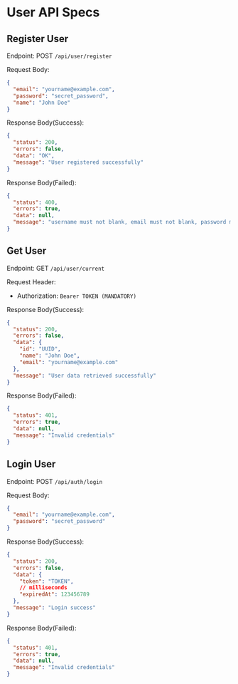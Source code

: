 # User API Specs

## Register User

Endpoint: POST `/api/user/register`

Request Body:

```json
{
  "email": "yourname@example.com",
  "password": "secret_password",
  "name": "John Doe"
}
```

Response Body(Success):

```json
{
  "status": 200,
  "errors": false,
  "data": "OK",
  "message": "User registered successfully"
}
```

Response Body(Failed):

```json
{
  "status": 400,
  "errors": true,
  "data": null,
  "message": "username must not blank, email must not blank, password must not blank"
}
```

## Get User

Endpoint: GET `/api/user/current`

Request Header:
- Authorization: `Bearer TOKEN (MANDATORY)`

Response Body(Success):

```json
{
  "status": 200,
  "errors": false,
  "data": {
    "id": "UUID",
    "name": "John Doe",
    "email": "yourname@example.com"
  },
  "message": "User data retrieved successfully"
}
```

Response Body(Failed):

```json
{
  "status": 401,
  "errors": true,
  "data": null,
  "message": "Invalid credentials"
}
```

## Login User

Endpoint: POST `/api/auth/login`

Request Body:

```json
{
  "email": "yourname@example.com",
  "password": "secret_password"
}
```

Response Body(Success):

```json
{
  "status": 200,
  "errors": false,
  "data": {
    "token": "TOKEN",
    // milliseconds
    "expiredAt": 123456789
  },
  "message": "Login success"
}
```

Response Body(Failed):

```json
{
  "status": 401,
  "errors": true,
  "data": null,
  "message": "Invalid credentials"
}
```
